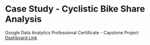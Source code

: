 # Case Study - Cyclistic Bike Share Analysis
Google Data Analytics Professional Certificate - Capstone Project
[Dashboard Link](https://public.tableau.com/app/profile/bharanidharan.m.s/viz/GoogleDataAnalyticsCapstoneProject-Cyclistic_17045484917410/FinalDashboard)
